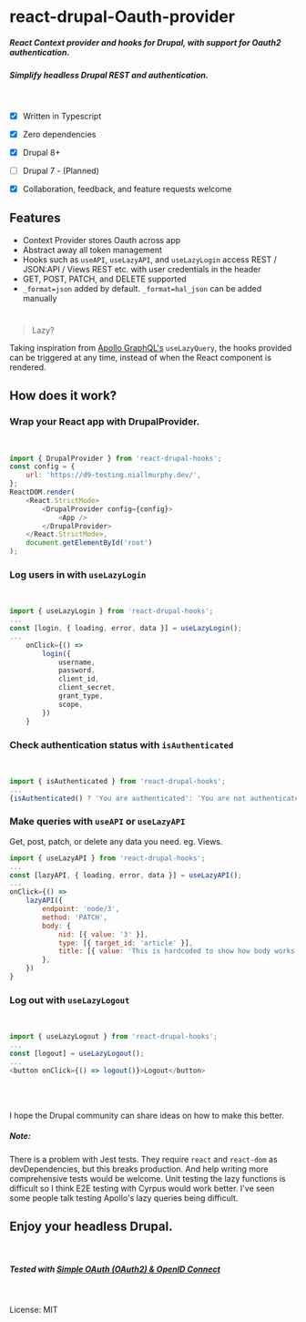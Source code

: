 # react-drupal-Oauth-provider

##### React Context provider and hooks for Drupal, with support for Oauth2 authentication.
##### Simplify headless Drupal REST and authentication.
<br/>

- [x] Written in Typescript
- [x] Zero dependencies
- [x] Drupal 8+
- [ ] Drupal 7 - (Planned)
- [x] Collaboration, feedback, and feature requests welcome


## Features
 - Context Provider stores Oauth across app
 - Abstract away all token management
 - Hooks such as `useAPI`, `useLazyAPI`, and `useLazyLogin` access REST / JSON:API / Views REST etc. with user credentials in the header
 - GET, POST, PATCH, and DELETE supported
 - `_format=json` added by default. `_format=hal_json` can be added manually

#
>  Lazy?

Taking inspiration from [Apollo GraphQL's](https://www.apollographql.com/docs/react/data/queries#manual-execution-with-uselazyquery) `useLazyQuery`, the hooks provided can be triggered at any time, instead of when the React component is rendered.

## How does it work?

### Wrap your React app with DrupalProvider.
<br/>

```javascript
import { DrupalProvider } from 'react-drupal-hooks';
const config = {
	url: 'https://d9-testing.niallmurphy.dev/',
};
ReactDOM.render(
	<React.StrictMode>
		<DrupalProvider config={config}>
			<App />
		</DrupalProvider>
	</React.StrictMode>,
	document.getElementById('root')
);
```
### Log users in with `useLazyLogin`
<br/>

```javascript
import { useLazyLogin } from 'react-drupal-hooks';
...
const [login, { loading, error, data }] = useLazyLogin();
...
    onClick={() =>
    	login({
    		username,
    		password,
    		client_id,
    		client_secret,
    		grant_type,
    		scope,
    	})
    }
```
### Check authentication status with `isAuthenticated`
<br/>

```javascript
import { isAuthenticated } from 'react-drupal-hooks';
...
{isAuthenticated() ? 'You are authenticated': 'You are not authenticated'}
```
### Make queries with `useAPI` or `useLazyAPI`
Get, post, patch, or delete any data you need. eg. Views.
```javascript
import { useLazyAPI } from 'react-drupal-hooks';
...
const [lazyAPI, { loading, error, data }] = useLazyAPI();
...
onClick={() =>
	lazyAPI({
		endpoint: 'node/3',
		method: 'PATCH',
		body: {
			nid: [{ value: '3' }],
			type: [{ target_id: 'article' }],
			title: [{ value: 'This is hardcoded to show how body works.' }],
		},
	})
}
```
### Log out with `useLazyLogout`
<br/>

```javascript
import { useLazyLogout } from 'react-drupal-hooks';
...
const [logout] = useLazyLogout();
...
<button onClick={() => logout()}>Logout</button>
```

<br/><br/>

I hope the Drupal community can share ideas on how to make this better.

##### Note:

There is a problem with Jest tests. They require `react` and `react-dom` as devDependencies, but this breaks production. And help writing more comprehensive tests would be welcome. Unit testing the lazy functions is difficult so I think E2E testing with Cyrpus would work better. I've seen some people talk testing Apollo's lazy queries being difficult.


## Enjoy your headless Drupal.

<br />

##### Tested with [Simple OAuth (OAuth2) & OpenID Connect](https://www.drupal.org/project/simple_oauth/)

<br/>

License: MIT
